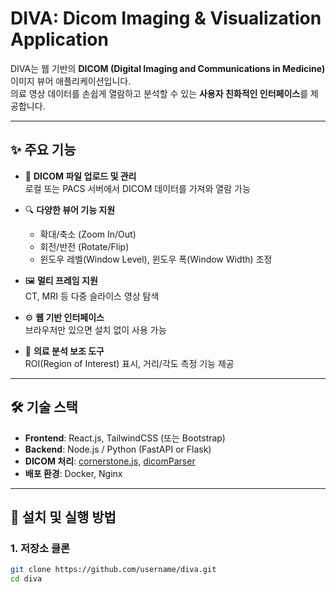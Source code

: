 # DIVA: Dicom Imaging & Visualization Application

DIVA는 웹 기반의 **DICOM (Digital Imaging and Communications in Medicine)** 이미지 뷰어 애플리케이션입니다.  
의료 영상 데이터를 손쉽게 열람하고 분석할 수 있는 **사용자 친화적인 인터페이스**를 제공합니다.

---

## ✨ 주요 기능
- 📂 **DICOM 파일 업로드 및 관리**  
  로컬 또는 PACS 서버에서 DICOM 데이터를 가져와 열람 가능

- 🔍 **다양한 뷰어 기능 지원**  
  - 확대/축소 (Zoom In/Out)  
  - 회전/반전 (Rotate/Flip)  
  - 윈도우 레벨(Window Level), 윈도우 폭(Window Width) 조정  

- 🖼 **멀티 프레임 지원**  
  CT, MRI 등 다중 슬라이스 영상 탐색

- ⚙️ **웹 기반 인터페이스**  
  브라우저만 있으면 설치 없이 사용 가능

- 🏥 **의료 분석 보조 도구**  
  ROI(Region of Interest) 표시, 거리/각도 측정 기능 제공

---

## 🛠 기술 스택
- **Frontend**: React.js, TailwindCSS (또는 Bootstrap)  
- **Backend**: Node.js / Python (FastAPI or Flask)  
- **DICOM 처리**: [cornerstone.js](https://github.com/cornerstonejs), [dicomParser](https://github.com/cornerstonejs/dicomParser)  
- **배포 환경**: Docker, Nginx  

---

## 🚀 설치 및 실행 방법

### 1. 저장소 클론
```bash
git clone https://github.com/username/diva.git
cd diva
